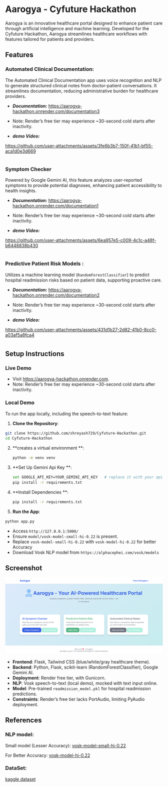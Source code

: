 # Aarogya - Cyfuture Hackathon

Aarogya is an innovative healthcare portal designed to enhance patient care through artificial intelligence and machine learning. Developed for the Cyfuture Hackathon, Aarogya streamlines healthcare workflows with features tailored for patients and providers. 

## Features

 ### Automated Clinical Documentation:
 
 The Automated Clinical Documentation app uses voice recognition and NLP to generate structured clinical notes from doctor-patient conversations. It streamlines documentation, reducing administrative burden for   healthcare providers.

- ***Documentation:*** https://aarogya-hackathon.onrender.com/documentation3
- Note: Render’s free tier may experience \~30-second cold starts after inactivity.

- ***demo Video:***
   




https://github.com/user-attachments/assets/3fe6b3b7-150f-41b1-bf55-aca1d0e3d669



#

### Symptom Checker
Powered by Google Gemini AI, this feature analyzes user-reported symptoms to provide potential diagnoses, enhancing patient accessibility to health insights.

- ***Documentation:*** https://aarogya-hackathon.onrender.com/documentation1
- Note: Render’s free tier may experience \~30-second cold starts after inactivity.

- ***demo Video:***
   

https://github.com/user-attachments/assets/6ea957e5-c009-4c1c-a48f-b6448838b430


#

### Predictive Patient Risk Models :
Utilizes a machine learning model (`RandomForestClassifier`) to predict hospital readmission risks based on patient data, supporting proactive care.

- ***Documentation:*** https://aarogya-hackathon.onrender.com/documentation2
- Note: Render’s free tier may experience \~30-second cold starts after inactivity.

- ***demo Video:***
  

https://github.com/user-attachments/assets/431d1b27-2d82-41b0-8cc0-a03af5a8fca4


#

## Setup Instructions

### Live Demo

- Visit https://aarogya-hackathon.onrender.com.
- Note: Render’s free tier may experience \~30-second cold starts after inactivity.

### Local Demo

To run the app locally, including the speech-to-text feature:

 1. **Clone the Repository**:

   ```bash
   git clone https://github.com/shreyash729/Cyfuture-Hackathon.git
   cd Cyfuture-Hackathon
   ```


2. **creates a virtual environment **:
   ```bash
   python -m venv venv
   ```
3. **Set Up Gemini Api Key **:
   ```bash
   set GOOGLE_API_KEY=YOUR_GEMINI_API_KEY   # replace it with your api key
   pip install -r requirements.txt
   ```
4. **Install Dependencies **:
   ```bash
   pip install -r requirements.txt
   ```

 4. **Run the App**:

   ```bash
   python app.py
   ```

   - Access `http://127.0.0.1:5000/` 
   - Ensure `model/vosk-model-small-hi-0.22` is present.
   - Replace `vosk-model-small-hi-0.22` with `vosk-model-hi-0.22` for better Accuracy
   - Download Vosk NLP model from `https://alphacephei.com/vosk/models`

## Screenshot

![Home Page](/homepage.png)



- **Frontend**: Flask, Tailwind CSS (blue/white/gray healthcare theme).
- **Backend**: Python, Flask, scikit-learn (RandomForestClassifier), Google Gemini AI.
- **Deployment**: Render free tier, with Gunicorn.
- **NLP**: Vosk speech-to-text (local demo), mocked with text input online.
- **Model**: Pre-trained `readmission_model.pkl` for hospital readmission predictions.
- **Constraints**: Render’s free tier lacks PortAudio, limiting PyAudio deployment.



## References

### NLP model:
 Small model (Lesser Accuracy): [vosk-model-small-hi-0.22](https://alphacephei.com/vosk/models/vosk-model-small-hi-0.22.zip)

 For Better Accuracy: [vosk-model-hi-0.22](https://alphacephei.com/vosk/models/vosk-model-hi-0.22.zip)

### DataSet:
 [kaggle dataset](https://www.kaggle.com/datasets/dubradave/hospital-readmissions/data)
